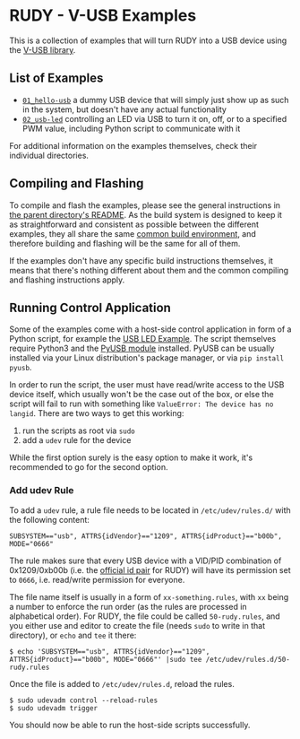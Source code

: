 # RUDY - V-USB Examples

This is a collection of examples that will turn RUDY into a USB device using the [V-USB library](https://www.obdev.at/products/vusb/index.html).


## List of Examples

- [`01_hello-usb`](01_hello-usb/) a dummy USB device that will simply just show up as such in the system, but doesn't have any actual functionality
- [`02_usb-led`](02_usb-led/) controlling an LED via USB to turn it on, off, or to a specified PWM value, including Python script to communicate with it

For additional information on the examples themselves, check their individual directories.


## Compiling and Flashing

To compile and flash the examples, please see the general instructions in [the parent directory's README](../). As the build system is designed to keep it as straightforward and consistent as possible between the different examples, they all share the same [common build environment](common/), and therefore building and flashing will be the same for all of them.

If the examples don't have any specific build instructions themselves, it means that there's nothing different about them and the common compiling and flashing instructions apply.

## Running Control Application

Some of the examples come with a host-side control application in form of a Python script, for example the [USB LED Example](02_usb-led). The script themselves require Python3 and the [PyUSB module](https://github.com/pyusb/pyusb) installed. PyUSB can be usually installed via your Linux distribution's package manager, or via `pip install pyusb`.

In order to run the script, the user must have read/write access to the USB device itself, which usually won't be the case out of the box, or else the script will fail to run with something like `ValueError: The device has no langid`. There are two ways to get this working:

1. run the scripts as root via `sudo`
2. add a `udev` rule for the device

While the first option surely is the easy option to make it work, it's recommended to go for the second option.

### Add udev Rule

To add a `udev` rule, a rule file needs to be located in `/etc/udev/rules.d/` with the following content:
```
SUBSYSTEM=="usb", ATTRS{idVendor}=="1209", ATTRS{idProduct}=="b00b", MODE="0666"
```

The rule makes sure that every USB device with a VID/PID combination of 0x1209/0xb00b (i.e. the [official id pair](http://pid.codes/1209/B00B/) for RUDY) will have its permission set to `0666`, i.e. read/write permission for everyone.

The file name itself is usually in a form of `xx-something.rules`, with `xx` being a number to enforce the run order (as the rules are processed in alphabetical order). For RUDY, the file could be called `50-rudy.rules`, and you either use and editor to create the file (needs `sudo` to write in that directory), or `echo` and `tee` it there:
```
$ echo 'SUBSYSTEM=="usb", ATTRS{idVendor}=="1209", ATTRS{idProduct}=="b00b", MODE="0666"' |sudo tee /etc/udev/rules.d/50-rudy.rules
```

Once the file is added to `/etc/udev/rules.d`, reload the rules.
```
$ sudo udevadm control --reload-rules
$ sudo udevadm trigger
```

You should now be able to run the host-side scripts successfully.

